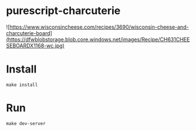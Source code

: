 # purescript-charcuterie

![https://www.wisconsincheese.com/recipes/3690/wisconsin-cheese-and-charcuterie-board](https://dfwblobstorage.blob.core.windows.net/images/Recipe/CH631CHEESEBOARDX1168-wc.jpg)

# Install

```make install```

# Run

```make dev-server```
